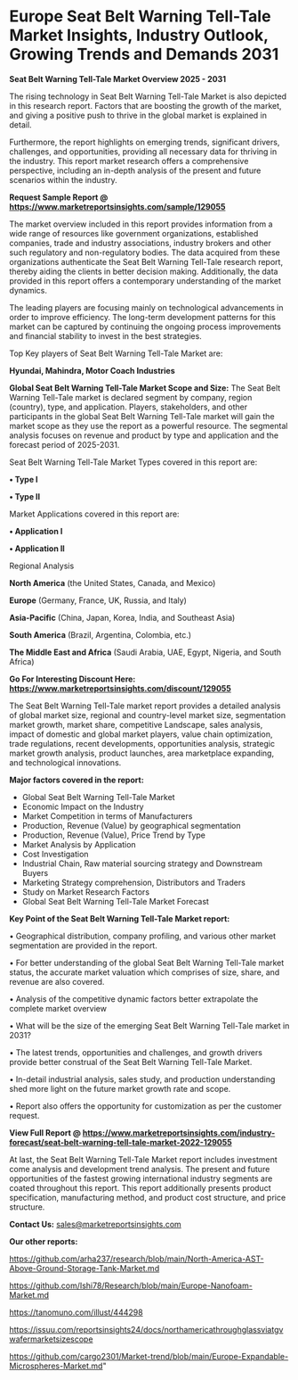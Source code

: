 # Europe Seat Belt Warning Tell-Tale Market Insights, Industry Outlook, Growing Trends and Demands 2031

<Strong> Seat Belt Warning Tell-Tale Market Overview 2025 - 2031</strong>

The rising technology in Seat Belt Warning Tell-Tale Market is also depicted in this research report. Factors that are boosting the growth of the market, and giving a positive push to thrive in the global market is explained in detail.

Furthermore, the report highlights on emerging trends, significant drivers, challenges, and opportunities, providing all necessary data for thriving in the industry. This report market research offers a comprehensive perspective, including an in-depth analysis of the present and future scenarios within the industry.

<strong>Request Sample Report @ <a href=https://www.marketreportsinsights.com/sample/129055>https://www.marketreportsinsights.com/sample/129055</a></strong>

The market overview included in this report provides information from a wide range of resources like government organizations, established companies, trade and industry associations, industry brokers and other such regulatory and non-regulatory bodies. The data acquired from these organizations authenticate the Seat Belt Warning Tell-Tale research report, thereby aiding the clients in better decision making. Additionally, the data provided in this report offers a contemporary understanding of the market dynamics.

The leading players are focusing mainly on technological advancements in order to improve efficiency. The long-term development patterns for this market can be captured by continuing the ongoing process improvements and financial stability to invest in the best strategies.

Top Key players of Seat Belt Warning Tell-Tale Market are:

<strong>Hyundai, Mahindra, Motor Coach Industries</strong>

<strong><b>Global Seat Belt Warning Tell-Tale Market Scope and Size:</b></strong>
The Seat Belt Warning Tell-Tale market is declared segment by company, region (country), type, and application. Players, stakeholders, and other participants in the global Seat Belt Warning Tell-Tale market will gain the market scope as they use the report as a powerful resource. The segmental analysis focuses on revenue and product by type and application and the forecast period of 2025-2031.

Seat Belt Warning Tell-Tale Market Types covered in this report are:

<strong>• Type I

• Type II</strong>

Market Applications covered in this report are:

<strong>• Application I

• Application II</strong> 

Regional Analysis

<strong>North America</strong> (the United States, Canada, and Mexico)

<strong>Europe</strong> (Germany, France, UK, Russia, and Italy)

<strong>Asia-Pacific</strong> (China, Japan, Korea, India, and Southeast Asia)

<strong>South America</strong> (Brazil, Argentina, Colombia, etc.)

<strong>The Middle East and Africa</strong> (Saudi Arabia, UAE, Egypt, Nigeria, and South Africa)

<strong>Go For Interesting Discount Here: <a href=https://www.marketreportsinsights.com/discount/129055>https://www.marketreportsinsights.com/discount/129055</a></strong>

The Seat Belt Warning Tell-Tale market report provides a detailed analysis of global market size, regional and country-level market size, segmentation market growth, market share, competitive Landscape, sales analysis, impact of domestic and global market players, value chain optimization, trade regulations, recent developments, opportunities analysis, strategic market growth analysis, product launches, area marketplace expanding, and technological innovations.

<strong><b>Major factors covered in the report:</b></strong>
<ul>
  <li>Global Seat Belt Warning Tell-Tale Market </li>
  <li>Economic Impact on the Industry</li>
  <li>Market Competition in terms of Manufacturers</li>
  <li>Production, Revenue (Value) by geographical segmentation</li>
  <li>Production, Revenue (Value), Price Trend by Type</li>
  <li>Market Analysis by Application</li>
  <li>Cost Investigation</li>
  <li>Industrial Chain, Raw material sourcing strategy and Downstream Buyers</li>
  <li>Marketing Strategy comprehension, Distributors and Traders</li>
  <li>Study on Market Research Factors</li>
  <li>Global Seat Belt Warning Tell-Tale Market Forecast</li>
</ul>

<strong><b>Key Point of the Seat Belt Warning Tell-Tale Market report:</b></strong>

• Geographical distribution, company profiling, and various other market segmentation are provided in the report.

• For better understanding of the global Seat Belt Warning Tell-Tale market status, the accurate market valuation which comprises of size, share, and revenue are also covered.

• Analysis of the competitive dynamic factors better extrapolate the complete market overview

• What will be the size of the emerging Seat Belt Warning Tell-Tale market in 2031?

• The latest trends, opportunities and challenges, and growth drivers provide better construal of the Seat Belt Warning Tell-Tale Market.

• In-detail industrial analysis, sales study, and production understanding shed more light on the future market growth rate and scope.

• Report also offers the opportunity for customization as per the customer request.

<strong><b>View Full Report @ <a href=https://www.marketreportsinsights.com/industry-forecast/seat-belt-warning-tell-tale-market-2022-129055>https://www.marketreportsinsights.com/industry-forecast/seat-belt-warning-tell-tale-market-2022-129055</a></b></strong>


At last, the Seat Belt Warning Tell-Tale Market report includes investment come analysis and development trend analysis. The present and future opportunities of the fastest growing international industry segments are coated throughout this report. This report additionally presents product specification, manufacturing method, and product cost structure, and price structure.

<strong>Contact Us:</strong>
sales@marketreportsinsights.com

<strong>Our other reports:</strong>

<a href=https://github.com/arha237/research/blob/main/North-America-AST-Above-Ground-Storage-Tank-Market.md>https://github.com/arha237/research/blob/main/North-America-AST-Above-Ground-Storage-Tank-Market.md</a>

<a href=https://github.com/Ishi78/Research/blob/main/Europe-Nanofoam-Market.md>https://github.com/Ishi78/Research/blob/main/Europe-Nanofoam-Market.md</a>

<a href=https://tanomuno.com/illust/444298>https://tanomuno.com/illust/444298</a>

<a href=https://issuu.com/reportsinsights24/docs/northamericathroughglassviatgvwafermarketsizescope>https://issuu.com/reportsinsights24/docs/northamericathroughglassviatgvwafermarketsizescope</a>

<a href=https://github.com/cargo2301/Market-trend/blob/main/Europe-Expandable-Microspheres-Market.md>https://github.com/cargo2301/Market-trend/blob/main/Europe-Expandable-Microspheres-Market.md</a>"

